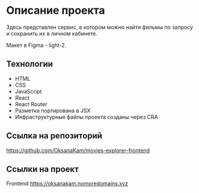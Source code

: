 # Описание проекта

Здесь представлен cервис, в котором можно найти фильмы по запросу и сохранить их в личном кабинете.

Макет в Figma - light-2.

## Технологии

* HTML
* CSS
* JavaScript
* React
* React Router
* Разметка портирована в JSX
* Инфраструктурные файлы проекта созданы через CRA

## Ссылка на репозиторий

https://github.com/OksanaKam/movies-explorer-frontend

## Ссылки на проект

Frontend https://oksanakam.nomoredomains.xyz
